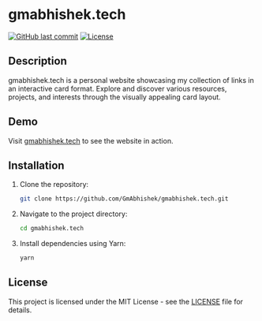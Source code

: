 # gmabhishek.tech

[![GitHub last commit](https://img.shields.io/github/last-commit/GmAbhishek/gmabhishek.tech.svg)](https://github.com/GmAbhishek/gmabhishek.tech/commits/main)
[![License](https://img.shields.io/badge/license-MIT-blue.svg)](LICENSE)

## Description

gmabhishek.tech is a personal website showcasing my collection of links in an interactive card format. Explore and discover various resources, projects, and interests through the visually appealing card layout.

## Demo

Visit [gmabhishek.tech](https://gmabhishek.tech) to see the website in action.

## Installation

1. Clone the repository:

    ```bash
    git clone https://github.com/GmAbhishek/gmabhishek.tech.git
    ```

2. Navigate to the project directory:

    ```bash
    cd gmabhishek.tech
    ```

3. Install dependencies using Yarn:

    ```bash
    yarn
    ```

## License

This project is licensed under the MIT License - see the [LICENSE](LICENSE) file for details.
